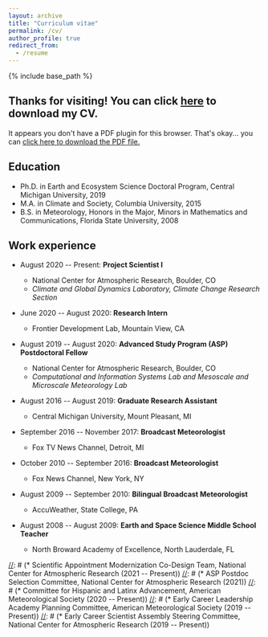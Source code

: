 ```yaml
---
layout: archive
title: "Curriculum vitae"
permalink: /cv/
author_profile: true
redirect_from:
  - /resume
---
```


{% include base_path %}

## Thanks for visiting! You can click <a href="/pages/MolinaCV_mar1.pdf" download="Molina_CV">here</a> to download my CV.
<object width="350" height="400" type="application/pdf" data="/pages/MolinaCV_mar1.pdf?#zoom=90&scrollbar=0&toolbar=0&navpanes=0">
    <p>It appears you don't have a PDF plugin for this browser. That's okay... you can <a href="/pages/MolinaCV_mar1.pdf" download="Molina">click here to
  download the PDF file.</a></p>
</object>


## Education
* Ph.D. in Earth and Ecosystem Science Doctoral Program, Central Michigan University, 2019
* M.A. in Climate and Society, Columbia University, 2015
* B.S. in Meteorology, Honors in the Major, Minors in Mathematics and Communications, Florida State University, 2008

## Work experience
* August 2020 -- Present: **Project Scientist I**
  * National Center for Atmospheric Research, Boulder, CO
  * _Climate and Global Dynamics Laboratory, Climate Change Research Section_

* June 2020 -- August 2020: **Research Intern**
  * Frontier Development Lab, Mountain View, CA
  
* August 2019 -- August 2020: **Advanced Study Program (ASP) Postdoctoral Fellow**
  * National Center for Atmospheric Research, Boulder, CO
  * _Computational and Information Systems Lab and Mesoscale and Microscale Meteorology Lab_
  
* August 2016 -- August 2019: **Graduate Research Assistant**
  * Central Michigan University, Mount Pleasant, MI
  
* September 2016 -- November 2017: **Broadcast Meteorologist**
  * Fox TV News Channel, Detroit, MI
  
* October 2010 -- September 2016: **Broadcast Meteorologist**
  * Fox News Channel, New York, NY
  
* August 2009 -- September 2010: **Bilingual Broadcast Meteorologist**
  * AccuWeather, State College, PA
  
* August 2008 -- August 2009: **Earth and Space Science Middle School Teacher**
  * North Broward Academy of Excellence, North Lauderdale, FL

[//]: # (## Selected skills)
[//]: # (* Python programming)
[//]: # (* Television and radio communications)
[//]: # (* Weather Research and Forecasting WRF model)
[//]: # (* NOAA HYSPLIT model)

[//]: # (## Peer-reviewed publications)
[//]: # (  <ul>{% for post in site.publications reversed %})
[//]: # (    {% include archive-single-cv.html %})
[//]: # (  {% endfor %}</ul>)

[//]: # (## Selected recent talks)
[//]: # (  <ul>{% for post in site.talks reversed %})
[//]: # (    {% include archive-single-talk-cv.html %})
[//]: # (  {% endfor %}</ul>)

[//]: # (## Recent service and leadership)
[//]: # (* Scientific Appointment Modernization Co-Design Team, National Center for Atmospheric Research (2021 -- Present))
[//]: # (* ASP Postdoc Selection Committee, National Center for Atmospheric Research (2021))
[//]: # (* Committee for Hispanic and Latinx Advancement, American Meteorological Society (2020 -- Present))
[//]: # (* Early Career Leadership Academy Planning Committee, American Meteorological Society (2019 -- Present))
[//]: # (* Early Career Scientist Assembly Steering Committee, National Center for Atmospheric Research (2019 -- Present))
